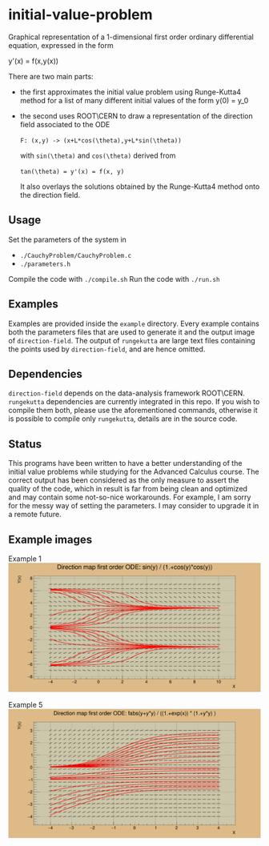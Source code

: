# initial-value-problem

Graphical representation of a 1-dimensional first order ordinary differential equation, expressed in the form

y'(x) = f(x,y(x))

There are two main parts:
* the first approximates the initial value problem using Runge-Kutta4 method for a list of many different initial values of the form y(0) = y_0
* the second uses ROOT\CERN to draw a representation of the direction field associated to the ODE

	`F: (x,y) -> (x+L*cos(\theta),y+L*sin(\theta))`

  with `sin(\theta)` and `cos(\theta)` derived from

	`tan(\theta) = y'(x) = f(x, y)`

  It also overlays the solutions obtained by the Runge-Kutta4 method onto the direction field.

## Usage

Set the parameters of the system in

* `./CauchyProblem/CauchyProblem.c`
* `./parameters.h`

Compile the code with `./compile.sh`
Run the code with `./run.sh`

## Examples

Examples are provided inside the `example` directory. Every example
contains both the parameters files that are used to generate it and
the output image of `direction-field`. The output of `rungekutta` are
large text files containing the points used by `direction-field`, and
are hence omitted.

## Dependencies

`direction-field` depends on the data-analysis framework ROOT\CERN.  
`rungekutta` dependencies are currently integrated in this repo.
If you wish to compile them both, please use the aforementioned
commands, otherwise it is possible to compile only `rungekutta`, details
are in the source code.


## Status

This programs have been written to have a better understanding of the
initial value problems while studying for the Advanced Calculus
course. The correct output has been considered as the only measure
to assert the quality of the code, which in result is far from
being clean and optimized and may contain some not-so-nice workarounds.
For example, I am sorry for the messy way of setting the parameters.
I may consider to upgrade it in a remote future.

## Example images

Example 1
![example1](examples/example1/field.png)

Example 5
![example1](examples/example5/field.png)
